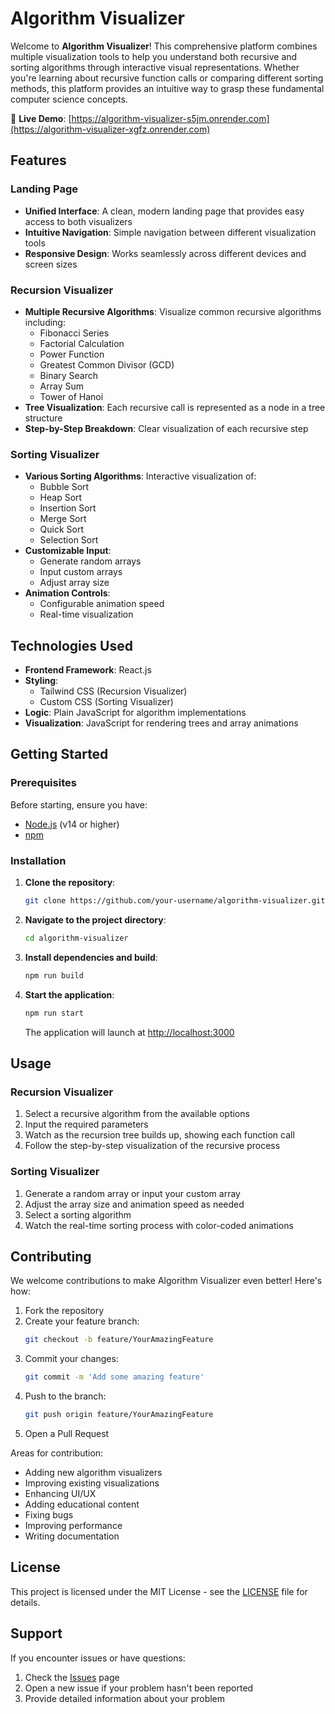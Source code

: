 # Algorithm Visualizer

Welcome to **Algorithm Visualizer**! This comprehensive platform combines multiple visualization tools to help you understand both recursive and sorting algorithms through interactive visual representations. Whether you're learning about recursive function calls or comparing different sorting methods, this platform provides an intuitive way to grasp these fundamental computer science concepts.

🔗 **Live Demo**: [https://algorithm-visualizer-s5jm.onrender.com](https://algorithm-visualizer-xgfz.onrender.com)

## Features

### Landing Page
- **Unified Interface**: A clean, modern landing page that provides easy access to both visualizers
- **Intuitive Navigation**: Simple navigation between different visualization tools
- **Responsive Design**: Works seamlessly across different devices and screen sizes

### Recursion Visualizer
- **Multiple Recursive Algorithms**: Visualize common recursive algorithms including:
  - Fibonacci Series
  - Factorial Calculation
  - Power Function
  - Greatest Common Divisor (GCD)
  - Binary Search
  - Array Sum
  - Tower of Hanoi
- **Tree Visualization**: Each recursive call is represented as a node in a tree structure
- **Step-by-Step Breakdown**: Clear visualization of each recursive step

### Sorting Visualizer
- **Various Sorting Algorithms**: Interactive visualization of:
  - Bubble Sort
  - Heap Sort
  - Insertion Sort
  - Merge Sort
  - Quick Sort
  - Selection Sort
- **Customizable Input**:
  - Generate random arrays
  - Input custom arrays
  - Adjust array size
- **Animation Controls**: 
  - Configurable animation speed
  - Real-time visualization

## Technologies Used
- **Frontend Framework**: React.js
- **Styling**: 
  - Tailwind CSS (Recursion Visualizer)
  - Custom CSS (Sorting Visualizer)
- **Logic**: Plain JavaScript for algorithm implementations
- **Visualization**: JavaScript for rendering trees and array animations

## Getting Started

### Prerequisites
Before starting, ensure you have:
- [Node.js](https://nodejs.org/) (v14 or higher)
- [npm](https://www.npmjs.com/)

### Installation

1. **Clone the repository**:
   ```bash
   git clone https://github.com/your-username/algorithm-visualizer.git
   ```

2. **Navigate to the project directory**:
   ```bash
   cd algorithm-visualizer
   ```

3. **Install dependencies and build**:
   ```bash
   npm run build
   ```

4. **Start the application**:
   ```bash
   npm run start
   ```
   The application will launch at [http://localhost:3000](http://localhost:3000)

## Usage

### Recursion Visualizer
1. Select a recursive algorithm from the available options
2. Input the required parameters
3. Watch as the recursion tree builds up, showing each function call
4. Follow the step-by-step visualization of the recursive process

### Sorting Visualizer
1. Generate a random array or input your custom array
2. Adjust the array size and animation speed as needed
3. Select a sorting algorithm
4. Watch the real-time sorting process with color-coded animations


## Contributing
We welcome contributions to make Algorithm Visualizer even better! Here's how:

1. Fork the repository
2. Create your feature branch:
   ```bash
   git checkout -b feature/YourAmazingFeature
   ```
3. Commit your changes:
   ```bash
   git commit -m 'Add some amazing feature'
   ```
4. Push to the branch:
   ```bash
   git push origin feature/YourAmazingFeature
   ```
5. Open a Pull Request

Areas for contribution:
- Adding new algorithm visualizers
- Improving existing visualizations
- Enhancing UI/UX
- Adding educational content
- Fixing bugs
- Improving performance
- Writing documentation

## License
This project is licensed under the MIT License - see the [LICENSE](LICENSE) file for details.

## Support
If you encounter issues or have questions:
1. Check the [Issues](https://github.com/your-username/algorithm-visualizer/issues) page
2. Open a new issue if your problem hasn't been reported
3. Provide detailed information about your problem


